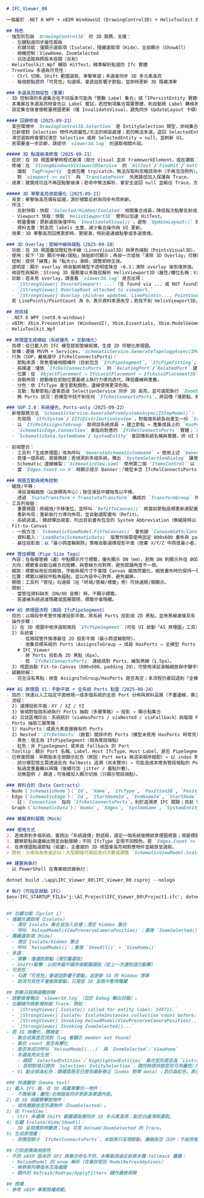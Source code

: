 ````markdown
# IFC_Viewer_00

一個基於 .NET 8 WPF + xBIM WindowsUI (DrawingControl3D) + HelixToolkit 的 IFC 檢視器（MVVM）。

## 特色
- 強型別包裝 `DrawingControl3D` 的 3D 服務，支援：
  - 左鍵點選同步屬性面板
  - 右鍵功能：僅顯示選取項（Isolate）、隱藏選取項（Hide）、全部顯示（ShowAll）
  - 相機控制：ViewHome、ZoomSelected
  - 日誌追蹤與跨版本容錯（反射）
- HelixToolkit.Wpf 輔助 HitTest，精準解析點選的 Ifc 實體
- TreeView 多選與可見性：
  - Ctrl 切換、Shift 範圍選取、單擊單選；多選會同步 3D 多元素高亮
  - 每個節點提供「可見性」勾選框，會遞迴影響子節點，並即時更新 3D 隱藏清單

### 多選高亮相容性（重要）
- 3D 控制項的多選集合在不同版本可能為「整數 Label 集合」或「IPersistEntity 實體集合」。
- 本專案在多選高亮時會先以 Label 嘗試，若控制項集合需要實體，則自動將 Label 轉換為 `_viewer.Model.Instances[id]` 實體加入集合。
- 設定集合後會做輕量視圖更新（僅 InvalidateVisual，避免同步 UpdateLayout 卡頓），確保高亮即時可見；若控制項僅支援單選，則退回設置第一筆為 SelectedEntity（至少單選可見）。

#### 回歸修復（2025-09-21）
- 某些環境中 `DrawingControl3D.Selection` 是 EntitySelection 類型，非純集合，導致多選設定失效並影響單選。
- 已新增對 Selection 物件內部屬性/方法的相容處理；若仍無法多選，退回 SelectedEntity 單選確保可見。
- 清空選取時會嘗試清空 Selection 或將 SelectedEntity = null，並刷新 UI。
- 若需要進一步診斷，請提供 `viewer3d.log` 的選取相關片段。

##### 3D 點選崩潰修復（2025-09-21）
- 症狀：在 3D 視圖單擊時程式崩潰（部分 Visual 並非 FrameworkElement，或在讀取 Tag 時拋出例外；另有 viewport 為 null 的可能）。
- 修補：在 `StrongWindowsUiViewer3DService` 的 `HitTest`/`FindHit`/`GetClickedEntity` 中加入防禦性檢查：
  - 讀取 `TagProperty` 全面包覆 try/catch，無法存取則忽略該命中（不再泡泡例外）。
  - 對 `viewport == null` 與 `TranslatePoint` 失敗路徑加入保護與 Trace。
- 成果：建置成功且不再因點擊崩潰；若命中無法解析，會安全返回 null 並輸出 Trace，方便日後比對。

##### 3D 單擊高亮效能優化（2025-09-21）
- 背景：單擊後高亮偶有延遲，源於頻繁反射與同步布局刷新。
- 作法：
  - 反射快取：快取 `Selected/Hidden/Isolated` 相關集合成員，降低每次點擊反射成本。
  - Viewport 快取：快取 `HelixViewport3D` 實例以加速 HitTest。
  - 輕量重繪：更新選取後僅呼叫 `InvalidateVisual()`，避免 `UpdateLayout()` 的同步卡頓。
  - 資料去重：對高亮 labels 去重，減少集合操作與 UI 更新。
- 效果：3D 單擊高亮回應更即時、更順滑，特別是連續點擊或多選情境。

### 3D Overlay：管線中線與端點（2025-09-28）
- 功能：在 3D 視圖疊加橙紅色中線（LinesVisual3D）與黑色端點（PointsVisual3D），用於快速檢視管路走向與端點。
- 使用：按下「3D 顯示中線/端點」按鈕即可顯示；再按一次或按「清除 3D Overlay」可移除。
- 控制：提供「線寬」與「點大小」滑桿，調整即時生效。
- 透明度：顯示 overlay 時自動將模型不透明度降至 ~0.3；清除 overlay 後恢復原值。
- 相容性與解析：Strong 3D 服務會以多路徑解析 HelixViewport3D（屬性/欄位名稱：Viewport/Viewport3D/ViewPort/HelixViewport/HelixViewport3D；必要時沿視覺樹向下搜尋），確保 overlay 可正確掛載。
- 診斷：若未見 overlay，請查看 `viewer3d.log` 是否出現：
  - `[StrongViewer] EnsureViewport: ...`（含 found via ... 或 NOT found）
  - `[StrongViewer] OverlayRoot attached to viewport.`
  - `[StrongViewer] Overlay children updated. LinePoints=..., PointCount=...`
  若 LinePoints/PointCount 為 0，表示資料來源為空；若找不到 HelixViewport3D，請回報視圖控制項結構以擴充解析。

## 技術棧
- .NET 8 WPF (net8.0-windows)
- xBIM: Xbim.Presentation (WindowsUI), Xbim.Essentials, Xbim.ModelGeometry.Scene, Xbim.Geometry.Engine.Interop
- HelixToolkit.Wpf

## 原理圖生成模組（系統優先 + 互動強化）
- 目標：從已載入的 IFC 模型提取管線拓撲，生成 2D 符號化原理圖。
- 架構：遵循 MVVM + Services，`SchematicService.GenerateTopologyAsync(IModel)` 產生 `SchematicData`（Nodes/Edges）。
- 行為（SOP，嚴格遵守 IfcRelConnectsPorts）：
  - 節點來源：聚焦管線相關構件（目前包含 `IfcPipeSegment`, `IfcPipeFitting`, `IfcFlowTerminal`, `IfcValve`），以 `EntityLabel` 去重。
  - 拓撲邊：僅依 `IfcRelConnectsPorts` 的 `RelatingPort`/`RelatedPort` 建立連線，透過元素的 `HasPorts` 對回節點。
  - 位置：從 `ObjectPlacement → IfcLocalPlacement → IfcAxis2Placement3D` 取得 XYZ，並同步存入 3D（`Position3D`）與 2D（`Position2D`=XY）座標。
  - 自動佈局：啟動後在初始位置基礎上執行力導向迭代，降低疊線與重叠。
  - 分色：依 IfcType 產生節點顏色，邊線使用更深色階。
  - 互動：點擊節點/邊會透過 SelectionService 同步 3D 高亮，並可選配執行 `ZoomSelected`。
  - 無 Ports 狀況：若模型中找不到任何 `IfcRelConnectsPorts`，將回傳「僅節點、無邊」的 `SchematicData`（不再使用幾何推斷）。

### SOP 2.0：系統優先、Ports-only（2025-09-22）
- 新增服務方法 `SchematicService.GenerateFromSystemsAsync(IStepModel)`：
  - 先發現 `IIfcSystem`/`IIfcDistributionSystem`，對每個系統各自產生一份 `SchematicData`。
  - 以 `IfcRelAssignsToGroup` 取得該系統成員 → 建立節點 → 蒐集成員上的 `HasPorts` → 依 `IfcRelConnectsPorts` 建立邊。
  - `SchematicEdge.Connection` 會指向對應的 `IfcRelConnectsPorts` 實體；`SchematicNode.Edges` 回填相鄰邊。
  - `SchematicData.SystemName`/`SystemEntity` 會回傳系統名稱與實體，供 UI 顯示與追蹤。

- 前端整合：
  - 工具列「生成原理圖」改為呼叫 `GenerateSchematicCommand` → 使用上述 `GenerateFromSystemsAsync`。
  - 若僅一個系統，直接開啟；若偵測到多個系統，彈出 `SystemSelectionDialog` 讓使用者選擇。
  - Schematic 邊線繪製：`SchematicView.xaml` 使用第二個 `ItemsControl` 以 `<Line>` 呈現，座標綁定 EdgeView 上的起迄節點座標（`Start.X/Start.Y` 與 `End.X/End.Y`），確保與節點視圖座標一致；`Stroke="Black"`、`StrokeThickness="1.5"`，並置於節點下方分層顯示。
  - 當 `Edges.Count == 0` 時顯示提示 Banner：「模型未含 IfcRelConnectsPorts 連線，僅顯示節點。」

### 視圖互動與視角控制
- 縮放/平移：
  - 滑鼠滾輪縮放（以游標為中心）；按住滑鼠中鍵拖曳以平移。
  - 透過 `ScaleTransform + TranslateTransform` 構成的 `TransformGroup` 作用在 Canvas 上。
- 工具列按鈕：
  - 重置視圖：將縮放/平移復位，並呼叫 `RefitToCanvas()` 將當前節點座標重新適配畫布。
  - 重新布局：重新執行力導向佈局，並自動適配畫布（Refit）。
  - 系統過濾…：開啟彈出視窗，列出目前畫布包含的 System Abbreviation（無縮寫時以 SystemName 退回；再無則標示「(未指定)」）。勾選即可顯示/隱藏對應系統，立即生效且不重建拓撲。
- Fit-to-Canvas：
  - 一般方法：`SchematicViewModel.FitToCanvas()` 會依據 `CanvasWidth/CanvasHeight/CanvasPadding`（預設 1600/1000/40）計算邊界框、縮放與偏移，更新 NodeView 的 `X/Y`。
  - 資料載入：`LoadData(SchematicData)` 版實作按需使用固定 800x600 畫布與 padding 20，先更新模型 `Node.Position2D`，再同步 NodeView `X/Y` 與建立 EdgeView；滿足「系統先、僅 Ports」流程下的即時適配需求。
  - 最佳投影面：以「最小跨度軸剔除」策略自動選擇投影平面（捨棄 X/Y/Z 中跨度最小者，保留另兩軸作為 2D）；平手時偏好 XY → XZ → YZ。

### 管徑標籤（Pipe Size Tags）
- 內容：在每條管線（邊）中點顯示尺寸標籤，優先顯示 DN（mm），若無 DN 則顯示外徑 ØODmm。
- 方向：標籤會自動沿線方向旋轉，與管線方向對齊，避免閱讀角度不一致。
- 縮放：標籤採用反向縮放，字級與框尺寸不會隨 Canvas 縮放而變化，縮放畫布時仍保持一致可讀性。
- 位置：標籤以線段中點為錨點，並以內容中心對齊，避免偏移。
- 開關：工具列「管徑」勾選框（在「終端/管線/標籤」旁）可快速開/關顯示。
- 限制：
  - 當管徑資料缺失（DN/OD 皆無）時，不顯示標籤。
  - 若邊被系統過濾隱藏或圖層關閉，標籤亦會隱藏。

### AS 原理圖流程（兩段 IfcPipeSegment）
- 目的：以兩段參考管件推導投影平面，將系統 Ports 投影成 2D 黑點，並用黑線連接具有 `IfcRelConnectsPorts` 的 Port 對。
- 操作步驟：
  1) 在 3D 視圖中依序選取兩段 `IfcPipeSegment`（可從 UI 啟動「AS 原理圖」工具）。
  2) 系統會：
     - 從兩段管件推導最佳 2D 投影平面（最小跨度軸剔除）。
     - 收集目標系統的 Ports（AssignsToGroup → 成員 HasPorts → 全模型 Ports 保底）。
    # IFC_Viewer
     - 將 Ports 投影為 2D 黑點（6px）。
     - 依 `IfcRelConnectsPorts` 連結成對 Ports，繪製黑線（1.5px）。
  3) 視圖自動 Fit-to-Canvas（800x600、padding 20），可使用滑鼠滾輪縮放與中鍵平移；「重置視圖」與「重新布局」同樣可用。
- 疑難排解：
  - 完全沒有黑點：檢查 AssignsToGroup/HasPorts 是否為空；本流程仍會回退到「全模型 Ports」以保底。

### AS 原理圖 V1：手動平面 + 全系統 Ports 點雲（2025-09-24）
- 目的：快速以人工指定平面檢視一或多個系統的全部 Port 分佈與資料品質（不畫邊線，專注診斷與來源追蹤）。
- 流程：
  2) 選擇投影平面：XY / XZ / YZ
  3) 後端對每個系統執行 Ports 抽取（多層策略）→ 投影 → 顯示點集合
  4) 日誌區塊印出：系統統計（viaHasPorts / viaNested / viaFallback）與每個 PortDetail
- Ports 抽取三層策略：
  1) HasPorts：成員元素直接擁有的 Ports
  2) Nested：`IfcRelNests`（嵌套）關係中的 Ports（模型未使用 HasPorts 時常見）
  - 黑色：宿主為 IfcPipeSegment（視為管段端點）
  - 紅色：非 PipeSegment 或來自 fallback 的 Port
- Tooltip：顯示 Port 名稱、Label、Host IfcType、Host Label、是否 PipeSegment。
- 已修復問題：早期版本全部顯示紅色（原因：Port meta 與渲染順序錯配）→ 以 index 對齊修正。
  - 部分模型宿主需透過反向 RelNests 追溯（尚未實作）→ 可能造成本應為管段端點的 Port 被標為紅色。
  - 點過度重疊難以辨識（後續可加 jitter / 疊點計數）。
  - 尚無圖例 / 篩選；可後續加入顯示切換（只顯示管段端點）。

### 資料合約（Data Contracts）
- Node（`SchematicNode`）：`Id`, `Name`, `IfcType`, `Position3D`, `Position2D`, `Entity`, `Edges`
- Edge（`SchematicEdge`）：`Id`, `StartNodeId`, `EndNodeId`, `StartNode`, `EndNode`, `Entity`, `Connection`, `IsInferred`
  - 註：`Connection` 指向 `IfcRelConnectsPorts`，利於追溯原 IFC 關聯；目前 SOP 僅由 Ports 建立連線，因此 `IsInferred` 預期為 `false`，保留欄位以利未來擴充。
- Graph（`SchematicData`）：`Nodes`, `Edges`, `SystemName`, `SystemEntity`

### 模擬資料服務（Mock）

### 使用方式
2. 若偵測到多個系統，會跳出「系統選擇」對話框，選定一個系統後開啟原理圖視窗；視窗標題會顯示系統名稱。
3. 觀察節點與邊線出現並自動展開；不同 IfcType 呈現不同顏色。若 `Edges.Count == 0`，上方會顯示提示 Banner（僅節點、無連線）。
4. 在原理圖點選節點（或邊），主畫面的 3D 視圖會高亮相對應物件並縮放至選取。
> 限制：力導向為快速近似；大型網路可調低迭代次數或調整 `SchematicViewModel.Scale`。未實作自動避線與群集，但可後續擴充。

## 建置與執行
- 以 PowerShell 在專案根目錄執行：

dotnet build .\app\IFC_Viewer_00\IFC_Viewer_00.csproj --nologo

# 執行（可指定啟動 IFC）
$env:IFC_STARTUP_FILE='j:\AI_Project\IFC_Viewer_00\Project1.ifc'; dotnet run --project .\app\IFC_Viewer_00\IFC_Viewer_00.csproj --no-build --nologo
```

## 右鍵功能（Sprint 1）
- 僅顯示選取項（Isolate）
  - 清空 Isolate 集合並加入目標；清空 Hidden 集合
  - 呼叫 `ReloadModel(ViewPreserveCameraPosition)`；最後 `ZoomSelected()`
- 隱藏選取項（Hide）
  - 清空 Isolate/Hidden 集合
  - 呼叫 `ReloadModel()`；最後 `ShowAll()` + `ViewHome()`
- 多選：
  - 單擊：僅選該節點（清空舊選取）
  - Shift+點擊：以前序扁平順序做範圍選取（從上一次選到這次點擊）
- 可見性：
  - 勾選「可見性」會遞迴影響子節點，並更新 3D 的 Hidden 清單
  - 取消可見性不會刪除節點，只是從 3D 呈現中暫時隱藏

## 診斷日誌與疑難排解
- 啟動後會輸出 `viewer3d.log`（位於 Debug 輸出目錄）。
- 右鍵操作將新增詳細 Trace，例如：
  - `[StrongViewer] Isolate() called for entity label: 348711.`
  - `[StrongViewer] Isolate: IsolateInstances collection count before: 0. After: 1.`
  - `[StrongViewer] Invoking ReloadModel(ViewPreserveCameraPosition)...`
  - `[StrongViewer] Invoking ZoomSelected()...`
- 若 3D 無變化，請檢查：
  - 集合成員是否找到（log 會顯示 member not found）
  - 集合 count 是否有變化
  - 是否有成功呼叫 `ReloadModel(...)` 與 `ZoomSelected`/`ViewHome`
  - 多選高亮未生效：
    - 確認 `SelectedEntities`/`HighlightedEntities` 集合型別是否為 `List<int>` 或 `List<IPersistEntity>`；本專案已支援兩者（自動 Label→實體映射）。
    - 若控制項只提供 `Selection: EntitySelection`，請同時提供該型別可用屬性/方法的日誌，以便擴充適配。
  - V1 點全部為紅色：請確認是否已使用最新修正（index 對齊 meta）；若仍為紅色，表示模型中 Ports 未能由 HasPorts / Nested 正確找到宿主，需實作 RelNests 反向解析。

### 快速驗收（Smoke test）
1) 載入 IFC 後，在 3D 視圖單擊任一物件：
  - 不應崩潰；屬性/右側面板同步更新為單選內容。
2) 在 3D 視圖雙擊該物件：
  - 視角應縮放至所選物件（ZoomSelected）。
3) 在 TreeView：
  - Ctrl 多選與 Shift 範圍選取應同步 3D 多元素高亮；點空白處清除選取。
4) 右鍵 Isolate/Hide/ShowAll：
  - 3D 呈現應即時變更；log 可見 Reload/ZoomSelected 的 Trace。
5) 生成原理圖：
  - 若模型缺少 `IfcRelConnectsPorts`，本版將只呈現節點、邊線為空（SOP：不啟用幾何推斷）。

## 已知差異與相容性
- 不同 xBIM 版本的 API 與集合命名不同，本專案透過反射與多種 fallback 覆蓋：
  - ReloadModel 的 enum 解析（含巢狀型別 ModelRefreshOptions）
  - 無參與列舉版本互為備援
  - 額外的 Refresh/Redraw/ApplyFilters 鏈作最後保險

## 授權
- 參考 xBIM 專案授權規範。
````